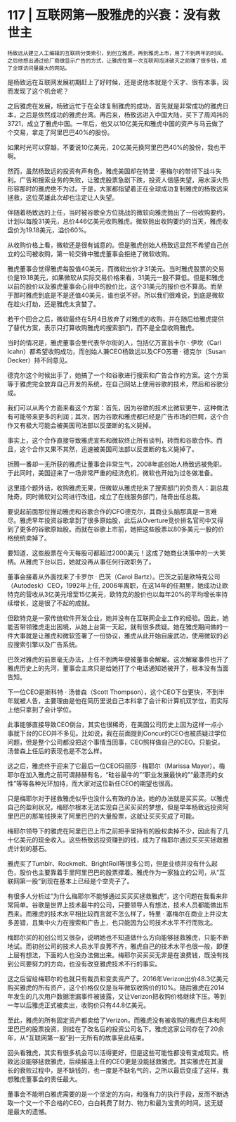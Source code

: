 # 117 | 互联网第一股雅虎的兴衰：没有救世主

    杨致远从建立人工编辑的互联网分类索引，到创立雅虎，再到雅虎上市，用了不到两年的时间。之后他想出通过给厂商做显示广告的方式，让雅虎在第一次互联网泡沫破灭之前赚了很多钱，成了全球访问量最大的网站。

是杨致远在互联网发展初期赶上了好时候，还是说他本就是个天才、很有本事，因而发现了这个机会呢？

之后雅虎在发展，杨致远忙于在全球复制雅虎的成功，首先就是非常成功的雅虎日本，之后是依然成功的雅虎台湾。再后来，杨致远进入中国大陆，买下了周鸿祎的3721，成立了雅虎中国。一年后，他又以10亿美元和雅虎中国的资产与马云做了个交易，拿走了阿里巴巴40%的股份。

如果时光可以穿越，不要说10亿美元，20亿美元换阿里巴巴40%的股份，我也干啊。

然而，虽然杨致远的投资有声有色，雅虎美国却在特里 · 塞梅尔的带领下战斗失利。广告和搜索业务的失败，让雅虎股票急剧下跌，投资人倍感失望，用水深火热形容那时的雅虎绝不为过。于是，大家都指望着正在全球成功复制雅虎的杨致远来拯救，这位英雄此次却也注定让人失望。

伴随着杨致远的上任，当时被谷歌全方位挑战的微软向雅虎抛出了一份收购要约，计划以每股31美元，总价446亿美元收购雅虎。微软抛出收购要约的当天，雅虎收盘价为19.18美元，溢价60%。

从收购价格上看，微软还是很有诚意的。但是雅虎创始人杨致远显然不希望自己创立的公司被收购，第一轮交锋中雅虎董事会拒绝了微软收购。

雅虎董事会觉得雅虎每股值40美元，而微软出价才31美元。当时雅虎股票的交易价是19.18美元，如果微软从实际交易价格来看，31美元一股不算低。但是和雅虎以前的股价以及雅虎董事会心目中的股价比，这个31美元的报价也不算高。而至于那时雅虎到底是不是还值40美元，谁也说不好。所以我们很难说，到底是微软在趁火打劫，还是雅虎太贪婪了。

若干个回合之后，微软最终在5月4日放弃了对雅虎的收购，并在随后给雅虎提供了替代方案，表示只打算收购雅虎的搜索部门，而不是全盘收购雅虎。

当时的情况是，雅虎董事会里代表华尔街的人，包括亿万富翁卡尔 · 伊坎（Carl Icahn）都希望收购成功，而创始人兼CEO杨致远以及CFO苏珊 · 德克尔（Susan Decker）持不同意见。

德克尔这个时候出手了，她搞了一个和谷歌进行搜索和广告合作的方案。这个方案等于雅虎完全放弃自己开发的系统，在自己网站上使用谷歌的技术，然后和谷歌分成。

我们可以从两个方面来看这个方案：首先，因为谷歌的技术比微软更牛，这种做法有可能带来更多的利润；其次，因为谷歌和雅虎都已经是广告市场的巨鳄，这个合作又有极大可能会被美国司法部以反垄断的名义毙掉。

事实上，这个合作直接导致雅虎宣布和微软终止所有谈判，转而和谷歌合作。而且，这个合作又果不其然，迅速被美国司法部以反垄断的名义毙掉了。

折腾一番却一无所获的雅虎让董事会非常生气，2008年底创始人杨致远被免职。于此同时，美国迎来了一场非常严重的经济危机，微软也开始为过冬做准备。

这里插个题外话，收购雅虎无果，但微软从雅虎挖来了搜索部门的负责人：副总裁陆奇。同时微软对公司进行改组，成立了在线服务部门，陆奇出任总裁。

要说起前面那位推动雅虎和谷歌合作的CFO德克尔，其商业头脑那真是一言难尽。雅虎早年投资谷歌拿到了很多原始股，此后从Overture竞价排名官司中又得到了更多的谷歌原始股。而就在谷歌上市前，她把这些股票以80多美元一股的价格统统卖掉了。

要知道，这些股票在今天每股可都超过2000美元！这成了她商业决策中的一大笑柄。从雅虎下台以后，她就没再从事任何行政职务了。

董事会接着从外面找来了卡罗尔 · 巴茨（Carol Bartz）。巴茨之前是欧特克公司（Autodesk）CEO，1992年上任, 2006年离职，在这14年的任期里，她成功让欧特克的营收从3亿美元增至15亿美元，欧特克的股价也以每年20%的平均增长率持续增长，这是很了不起的成就。

但欧特克是一家传统软件开发企业，她并没有在互联网企业工作的经验。因此，她能否带领雅虎走出困境，从她上台第一天起，就有很多质疑。她在雅虎期间做的一件大事就是让雅虎和微软签署了一份协议，雅虎从此开始自废武功，使用微软的必应搜索引擎以及广告系统。

巴茨对雅虎的前景毫无办法，上任不到两年便被董事会解雇。这次解雇事件也开了雅虎历史上的先河，董事会主席只是给她打了个电话通知她被开了，根本没有当面告知。

下一位CEO是斯科特 · 汤普森（Scott Thompson），这个CEO下台更快，不到半年就被人告，主要理由是他在简历里说自己本科拿了会计和计算机双学位，而实际上他只拿到了会计学位。

此事能够直接导致CEO倒台，其实也很稀奇，在美国公司历史上因为这样一点小事就下台的CEO并不多见。比如说，我在前面提到Concur的CEO也被质疑过学位问题，但是整个公司都没把这个事情当回事，CEO照样做自己的CEO。只能说，汤普森上任后的表现也是不怎么样。

这之后，雅虎终于迎来了它最后一位CEO玛丽莎 · 梅耶尔（Marissa Mayer）。梅耶尔在加入雅虎之前可谓赫赫有名，“硅谷最牛的”“职业发展最快的”“最漂亮的女性”等等各种光环加持，而大家对这位新任CEO的期望也很高。

只是梅耶尔对于拯救雅虎似乎也没什么有效的办法，她的办法就是买买买。以雅虎自己的盈利状况，梅耶尔根本无法实现自己买买买的梦想，但是早年杨致远投资阿里巴巴的那笔钱换来了阿里巴巴的大量股票，这就让买买买成了可能。

梅耶尔领导下的雅虎在阿里巴巴上市之前把手里持有的股权卖掉不少，因此有了几十亿美元的现金收入。这些杨致远投资赚到的钱，成为了梅耶尔通过买买买拯救雅虎计划的基石。

雅虎买了Tumblr、Rockmelt、BrightRoll等很多公司，但是业绩并没有什么起色，股价也主要靠着手里阿里巴巴的股票撑着。雅虎作为一家独立的公司，从“互联网第一股”到现在基本上已经是个空壳子了。

有很多人分析过“为什么梅耶尔不能够通过买买买拯救雅虎”，这个问题在我看来非常简单。谷歌是世界上技术最牛的公司，只要领导人有想法，技术人员都能做出东西来。而雅虎的技术水平相比较而言就不怎么样了，特里 · 塞梅尔在商业上并没太多差错，且集中火力在搜索和广告上，也只能因为公司技术水平不行而败北。

梅耶尔买的初创公司又很杂，说明她也不知道做什么方向能够拯救雅虎，只能不断地试。而初创公司的技术人员水平良莠不齐，雅虎自己的技术水平也很一般，即便上层有想法，下面的人也没办法做出来。梅耶尔买买买无非是在浪费钱，既没有找到公司要努力的方向，也没有改变雅虎技术不行的事实。

这之后留给梅耶尔的也就只有裁员和变卖资产了。2016年Verizon出价48.3亿美元购买雅虎的所有资产，这个价格仅仅是当年微软收购价的10%。随后雅虎在2014年发生的几次用户数据泄漏事件被披露，又让Verizon把收购价格继续下压。等到一年以后雅虎正式被卖出，收购价只有44.8亿美元。

至此，雅虎的所有固定资产都卖给了Verizon。而雅虎没有被收购的雅虎日本和阿里巴巴的股票投资，则挂在了改名后的投资公司名下。雅虎这家公司存在了20余年，从“互联网第一股”到一无所有的故事至此结束。

回头看雅虎，其实有很多机会可以活得更好，但是这些可能性都没有变成现实。杨致远没能够拯救雅虎，后续接连上任的CEO更是没能拯救雅虎。其实雅虎在其漫长的衰败过程中，是不缺钱的，也一度是不缺名气的，之所以最后变成了这样，我想雅虎董事会的责任最大。

董事会不能明白雅虎需要的是一个坚定的方向，和强有力的执行手段，反而不断选取一个又一个不合格的CEO，白白耗费了财力、物力和最为宝贵的时间。这无疑是最大的遗憾。
    